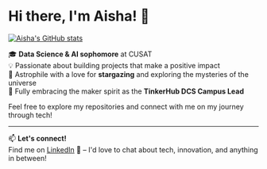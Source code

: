 # Hi there, I'm Aisha! 👋

[![Aisha's GitHub stats](https://github-readme-stats.vercel.app/api?username=A-Nama&show_icons=true)](https://github.com/A-Nama/github-readme-stats&show_icons=true)

🎓 **Data Science & AI sophomore** at CUSAT  
💡 Passionate about building projects that make a positive impact  
🌌 Astrophile with a love for **stargazing** and exploring the mysteries of the universe  
🚀 Fully embracing the maker spirit as the **TinkerHub DCS Campus Lead**

Feel free to explore my repositories and connect with me on my journey through tech!

---

📫 **Let's connect!**  
Find me on [LinkedIn](https://www.linkedin.com/in/aisha-nama-06256b253/) 💼 – I'd love to chat about tech, innovation, and anything in between!
